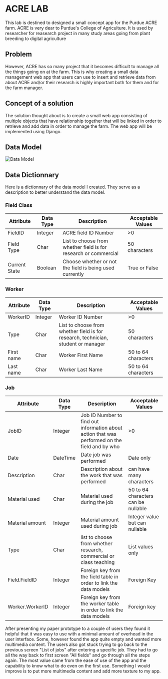 # ACRE LAB #

This lab is destined to designed a small concept app for the Purdue ACRE farm. 
ACRE is very dear to Purdue's College of Agriculture. It is used by researcher for reasearch project 
in many study areas going from plant breeding to digital agriculture


## Problem ##

However, ACRE has so many project that it becomes difficult to manage all the things going on at the farm. This is why creating a small data management web app that users can use to insert and retrieve data from about ACRE and/or
their research is highly important both for them and for the farm manager.

## Concept of a solution ## 

The solution thought about is to create a small web app consisting of multiple objects that have relationship together that will be linked in order to retrieve and add data in order to manage the farm. The web app will be implemented using Django.

## Data Model ##

![Data Model](https://github.com/uelpalmer12/Uel-ASM591-Labs/edit/main/Lab4/images/datamodel.png)


## Data Dictionnary ##

Here is a dictionnary of the data model I created. They serve as a description to better understand the data model.

### Field Class ###

Attribute | Data Type | Description | Acceptable Values
-----|-----|-----|-----|
FieldID | Integer | ACRE field ID Number | >0 
Field Type | Char | List to choose from whether field is for research or commercial | 50 characters
Current State | Boolean | Choose whether or not the field is being used currently | True or False

### Worker ###

Attribute | Data Type | Description | Acceptable Values
-----|-----|-----|-----|
WorkerID | Integer | Worker ID Number | >0 
 Type | Char | List to choose from whether field is for research, technician, student or manager | 50 characters
First name | Char | Worker First Name | 50 to 64 characters
Last name | Char | Worker Last Name | 50 to 64 characters

### Job ### 

Attribute | Data Type | Description | Acceptable Values
-----|-----|-----|-----|
JobID | Integer | Job ID Number to find out information about action that was performed on the field and by who | >0 
 Date | DateTime | Date job was performed | Date only
Description | Char | Description about the work that was performed | can have many characters
Material used | Char | Material used during the job | 50 to 64 characters can be nullable
Material amount | Integer | Material amount used during job | Integer value but can nullable
Type | Char | list to choose from whether research, commercial or class teaching | List values only
Field.FieldID | Integer | Foreign key from the field table in order to link the data models | Foreign Key
Worker.WorkerID | Integer | Foreign key from the worker table in order to link the data models | Foreign key


After presenting my paper prototype to a couple of users they found it helpful that it was easy to use with a minimal amount of overhead in the user interface. Some, however found the app quite empty and wanted more multimedia content. The users also got stuck trying to go back to the previous screen "List of jobs" after entering a specific job. They had to go all the way back to first screen "All fields" and go through all the steps again. The most value came from the ease of use of the app and the capability to know what to do even on the first use. Something I would improve is to put more multimedia content and add more texture to my app.
